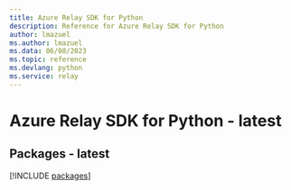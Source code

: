 ```yaml
---
title: Azure Relay SDK for Python
description: Reference for Azure Relay SDK for Python
author: lmazuel
ms.author: lmazuel
ms.data: 06/08/2023
ms.topic: reference
ms.devlang: python
ms.service: relay
---
```

# Azure Relay SDK for Python - latest
## Packages - latest
[!INCLUDE [packages](relay-index.md)]